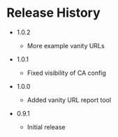 # Release History
* 1.0.2
  * More example vanity URLs

* 1.0.1
  * Fixed visibility of CA config

* 1.0.0
  * Added vanity URL report tool

* 0.9.1
  * Initial release